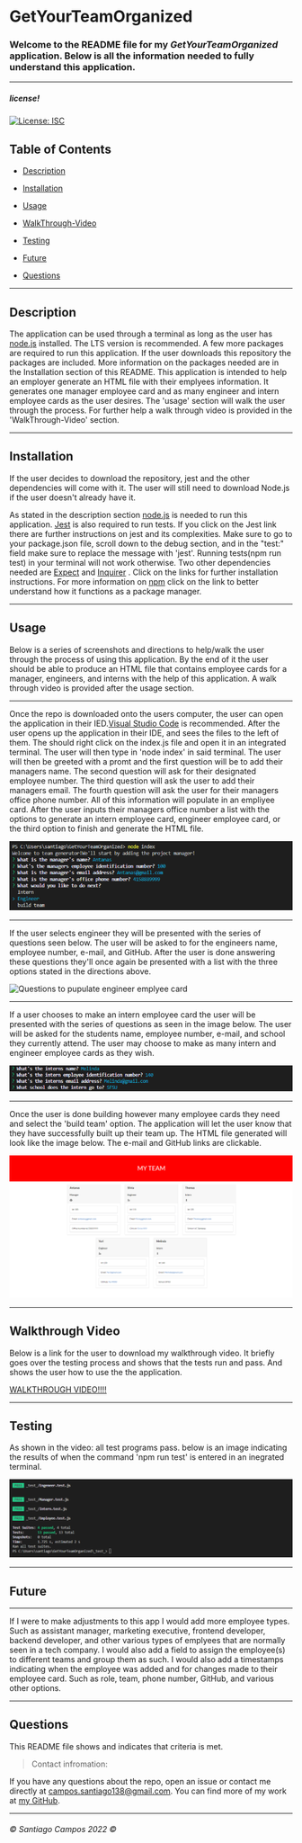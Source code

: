 # GetYourTeamOrganized

### Welcome to the README file for my *GetYourTeamOrganized* application. Below is all the information needed to fully understand this application.

---

##### *license!*
[![License: ISC](https://img.shields.io/badge/License-ISC-blue.svg)](https://opensource.org/licenses/ISC)


## Table of Contents

* [Description](#description)

* [Installation](#installation)

* [Usage](#usage)

* [WalkThrough-Video](#walkthrough-video)


* [Testing](#testing)

* [Future](#future)

* [Questions](#questions)



----

## Description


 The application can be used through a terminal as long as the user has [node.js](https://nodejs.org/en/download/) installed. The LTS version is recommended. A few more packages are required to run this application. If the user downloads this repository the packages are included. More information on the packages needed are in the Installation section of this README. This application is intended to help an employer generate an HTML file with their emplyees information. It generates one manager employee card and as many engineer and intern employee cards as the user desires. The 'usage' section will walk the user through the process. For further help a walk through video is provided in the 'WalkThrough-Video' section. 
 


---

## Installation 

If the user decides to download the repository, jest and the other dependencies will come with it. The user will still need to download Node.js if the user doesn't already have it.

As stated in the description section [node.js](https://nodejs.org/en/download/) is needed to run this application. [Jest](https://jestjs.io/docs/getting-started) is also required to run tests. If you click on the Jest link there are further instructions on jest and its complexities. Make sure to go to your package.json file, scroll down to the debug section, and in the "test:" field make sure to replace the message with 'jest'. Running tests(npm run test) in your terminal will not work otherwise. Two other dependencies needed are [Expect](https://www.npmjs.com/package/expect.js/v/0.3.1) and [Inquirer](https://www.npmjs.com/package/inquirer) . Click on the links for further installation instructions. For more information on [npm](https://docs.npmjs.com/cli/v8/commands/npm) click on the link to better understand how it functions as a package manager. 

---


## Usage

Below is a series of screenshots and directions to help/walk the user through the process of using this application. By the end of it the user should be able to produce an HTML file that contains employee cards for a manager, engineers, and interns with the help of this application. A walk through video is provided after the usage section. 

---
Once the repo is downloaded onto the users computer, the user can open the application in their IED.[Visual Studio Code](https://code.visualstudio.com/) is recommended. After the user opens up the application in their IDE, and sees the files to the left of them. The should right click on the index.js file and open it in an integrated terminal. The user will then type in 'node index' in said terminal. The user will then be greeted with a promt and the first question will be to add their managers name. The second question will ask for their designated employee number. The third question will ask the user to add their managers email. The fourth question will ask the user for their managers office phone number. All of this information will populate in an empliyee card. After the user inputs their managers office number a list with the options to generate an intern employee card, engineer employee card, or the third option to finish and generate the HTML file. 


![Questions to populate manager employee card](./images/Screenshot%20(49).png)

---

 If the user selects engineer they will be presented with the series of questions seen below. The user will be asked to for the engineers name, employee number, e-mail, and GitHub. After the user is done answering these questions they'll once again be presented with a list with the three options stated in the directions above. 

 ![Questions to pupulate engineer emplyee card](./images/Screenshot%20(50).png)


---


If a user chooses to make an intern employee card the user will be presented with the series of questions as seen in the image below. The user will be asked for the students name, employee number, e-mail, and school they currently attend. The user may choose to make as many intern and engineer employee cards as they wish. 

![Questions to populate intern emplyee card](./images/Screenshot%20(51).png)

---

Once the user is done building however many employee cards they need and select the 'build team' option. The application will let the user know that they have successfully built up their team up. The HTML file generated will look like the image below. The e-mail and GitHub links are clickable. 

![Team built up, populated with user input](./images/myteamgenoutput.png)


---



## Walkthrough Video

Below is a link for the user to download my walkthrough video. It briefly goes over the testing process and shows that the tests run and pass. And shows the user how to use the the application.   

[WALKTHROUGH VIDEO!!!!](https://drive.google.com/file/d/19d_FibYXVaAjm89lFGBwiKIvlZdiBGiw/view)


---


## Testing 

As shown in the video: all test programs pass. below is an image indicating the results of when the command 'npm run test' is entered in an inegrated terminal.

![image of tests passing](./images/Screenshot%20(52).png)

---


## Future

---
If I were to make adjustments to this app I would add more employee types. Such as assistant manager, marketing executive, frontend developer, backend developer, and other various types of emplyees that are normally seen in a tech company. I would also add a field to assign the employee(s) to different teams and group them as such. I would also add a timestamps indicating when the employee was added and for changes made to their employee card. Such as role, team, phone number, GitHub, and various other options. 

---

## Questions

 This README file shows and indicates that criteria is met. 

>Contact infromation:

If you have any questions about the repo, open an issue or contact me directly at campos.santiago138@gmail.com. You can find
more of my work at [my GitHub](https://github.com/Everyone1138).

---

###### ©️ Santiago Campos 2022 ©️